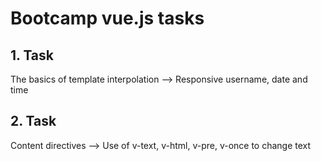 # Bootcamp vue.js tasks

## 1. Task

The basics of template interpolation
--> Responsive username, date and time

## 2. Task

Content directives
--> Use of v-text, v-html, v-pre, v-once to change text
